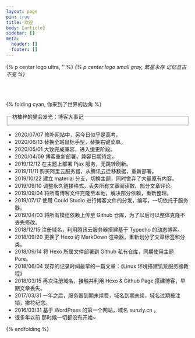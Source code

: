 ```yaml
---
layout: page
pin: true
title: 欢迎
body: [article]
sidebar: []
meta:
  header: []
  footer: []
---
```


{% p center logo ultra, '<i class="fal fa-dagger" style="color: #a6d5fa" title="爱我"></i>' %}
*{% p center logo small gray, 繁星永存 记忆亘古不变 %}*

<br>
<br>


{% folding cyan, 你来到了世界的边角 %}

<div>
    <fieldset class="elem-field field-title">
        <legend>枋柚梓的猫会发光：博客大事记</legend>
    </fieldset>
    <ul class="timeline">
        <li class="timeline-item">
            <i class="fal fa-bat timeline-axis"></i>
            <div class="timeline-content timeline-content-text">
                <div class="timeline-title">2020/07/07 修补网站中，另今日似乎是高考。</div>
            </div>
        </li>
        <li class="timeline-item">
            <i class="fal fa-genderless timeline-axis"></i>
            <div class="timeline-content timeline-content-text">
                <div class="timeline-title">2020/06/13 替换全站鼠标手型，替换右键菜单。</div>
            </div>
        </li>
        <li class="timeline-item">
            <i class="fal fa-genderless timeline-axis"></i>
            <div class="timeline-content timeline-content-text">
                <div class="timeline-title">2020/05/01 大致完成兼容，进入缓更阶段。</div>
            </div>
        </li>
        <li class="timeline-item">
            <i class="fal fa-genderless timeline-axis"></i>
            <div class="timeline-content timeline-content-text">
                <div class="timeline-title">2020/04/09 博客重新部署，兼容日期待定。</div>
            </div>
        </li>
        <li class="timeline-item">
            <i class="fal fa-siren-on timeline-axis"></i>
            <div class="timeline-content timeline-content-text">
                <div class="timeline-title">2019/12/12 在主题上部署 Pjax 服务，无跳转刷新。</div>
            </div>
        </li>
        <li class="timeline-item">
            <i class="fal fa-splotch timeline-axis"></i>
            <div class="timeline-content timeline-content-text">
                <div class="timeline-title">2019/11/11 购买阿里云服务器，从腾讯云迁移数据，重新部署。</div>
            </div>
        </li>
        <li class="timeline-item">
            <i class="fal fa-genderless timeline-axis"></i>
            <div class="timeline-content timeline-content-text">
                <div class="timeline-title">2019/10/22 建立 material 分支，切换主题，同时舍弃了大量原有内容。</div>
            </div>
        </li>
        <li class="timeline-item">
            <i class="fal fa-gingerbread-man timeline-axis"></i>
            <div class="timeline-content timeline-content-text">
                <div class="timeline-title">2019/09/10 调整永久链接格式，丢失所有文章阅读数、部分文章评论。</div>
            </div>
        </li>
        <li class="timeline-item">
            <i class="fal fa-genderless timeline-axis"></i>
            <div class="timeline-content timeline-content-text">
                <div class="timeline-title">2019/09/04 将所有博客文件克隆至本地，解决部分依赖，重新整理。</div>
            </div>
        </li>
        <li class="timeline-item">
            <i class="fal fa-genderless timeline-axis"></i>
            <div class="timeline-content timeline-content-text">
                <div class="timeline-title">2019/07/17 使用 Could Studio 进行博客文件的分发，编写，一切依托于服务器。</div>
            </div>
        </li>
        <li class="timeline-item">
            <i class="fal fa-genderless timeline-axis"></i>
            <div class="timeline-content timeline-content-text">
                <div class="timeline-title">2019/04/03 将所有模组依赖上传至 Github 仓库，为了以后可以整体克隆不丢失修改。</div>
            </div>
        </li>
        <li class="timeline-item">
            <i class="fal fa-socks timeline-axis"></i>
            <div class="timeline-content timeline-content-text">
                <div class="timeline-title">2018/12/15 注册域名，利用腾讯云服务器搭建基于 Typecho 的动态博客。</div>
            </div>
        </li>
        <li class="timeline-item">
            <i class="fal fa-genderless timeline-axis"></i>
            <div class="timeline-content timeline-content-text">
                <div class="timeline-title">2018/09/20 更换了 Hexo 的 MarkDown 渲染器，重新划分了文章标签和分类。</div>
            </div>
        </li>
        <li class="timeline-item">
            <i class="fal fa-genderless timeline-axis"></i>
            <div class="timeline-content timeline-content-text">
                <div class="timeline-title">2018/09/14 将 Hexo 所属文件部署到 Github 私有仓库，同期使用主题 Pure。</div>
            </div>
        </li>
        <li class="timeline-item">
            <i class="fal fa-genderless timeline-axis"></i>
            <div class="timeline-content timeline-content-text">
                <div class="timeline-title">2018/06/04 现存的记录时间最早的一篇文章：《Linux 环境搭建饥荒服务器教程》</div>
            </div>
        </li>
        <li class="timeline-item">
            <i class="fal fa-narwhal timeline-axis"></i>
            <div class="timeline-content timeline-content-text">
                <div class="timeline-title">2018/03/15 再次注册域名，接触并利用 Hexo & Github Page 搭建博客，早期文章丢失。</div>
            </div>
        </li>
        <li class="timeline-item">
            <i class="fal fa-skull timeline-axis"></i>
            <div class="timeline-content timeline-content-text">
                <div class="timeline-title">2017/03/31 一年之后，服务器到期未续费，域名到期未续，域名过期被注销，撒花纪念。</div>
            </div>
        </li>
        <li class="timeline-item">
            <i class="fal fa-genderless timeline-axis"></i>
            <div class="timeline-content timeline-content-text">
                <div class="timeline-title">2016/03/31 基于 WordPress 的第一个网站，域名 <span class="bb_spoiler" title="可惜已经被注销了">sunziy.cn</span> 。</div>
            </div>
        </li>
        <li class="timeline-item">
            <i class="fal fa-fan fa-spin timeline-axis"></i>
            <div class="timeline-content timeline-content-text">
                <div class="timeline-title">很多年以前 那时候一切都没有开始~</div>
            </div>
        </li>
    </ul>
</div>

{% endfolding %}
